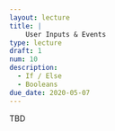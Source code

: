```yaml
---
layout: lecture
title: | 
    User Inputs & Events
type: lecture
draft: 1
num: 10
description:
  - If / Else
  - Booleans
due_date: 2020-05-07
---
```


TBD